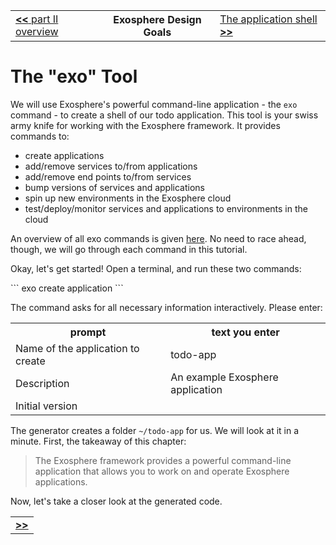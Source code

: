 <table>
  <tr>
    <td><a href="readme.md"><b>&lt;&lt;</b> part II overview</a></td>
    <th>Exosphere Design Goals</th>
    <td><a href="02_app_config.md">The application shell <b>&gt;&gt;</b></a></td>
  </tr>
</table>


# The "exo" Tool

We will use Exosphere's powerful command-line application -
the `exo` command -
to create a shell of our todo application.
This tool is your swiss army knife for working with the Exosphere framework.
It provides commands to:
* create applications
* add/remove services to/from applications
* add/remove end points to/from services
* bump versions of services and applications
* spin up new environments in the Exosphere cloud
* test/deploy/monitor services and applications to environments in the cloud

An overview of all exo commands is given [here](../../../scaffolding.md).
No need to race ahead, though,
we will go through each command in this tutorial.

Okay, let's get started!
Open a terminal, and run these two commands:

<a class="tutorialRunner_runConsoleCommand">
```
exo create application
```

The command asks for all necessary information interactively.
Please enter:

<table>
  <tr>
    <th>prompt</th>
    <th>text you enter</th>
  </tr>
  <tr>
    <td>Name of the application to create</td>
    <td>todo-app</td>
  </tr>
  <tr>
    <td>Description</td>
    <td>An example Exosphere application</td>
  </tr>
  <tr>
    <td>Initial version</td>
    <td></td>
  </tr>
</table>

</a>

The generator creates a folder `~/todo-app` for us.
We will look at it in a minute.
First, the takeaway of this chapter:

> The Exosphere framework provides a powerful command-line application
> that allows you to work on and operate Exosphere applications.

Now, let's take a closer look at the generated code.


<table>
  <tr>
    <td><a href="02_app_config.md"><b>&gt;&gt;</b></td>
  </tr>
</table>

